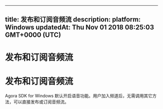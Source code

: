 
---
title: 发布和订阅音频流
description: 
platform: Windows
updatedAt: Thu Nov 01 2018 08:25:03 GMT+0000 (UTC)
---
# 发布和订阅音频流
# 发布和订阅音频流
Agora SDK for Windows 默认开启语音功能。用户加入频道后，无需调用其它方法，可以直接发布或订阅音频流。
